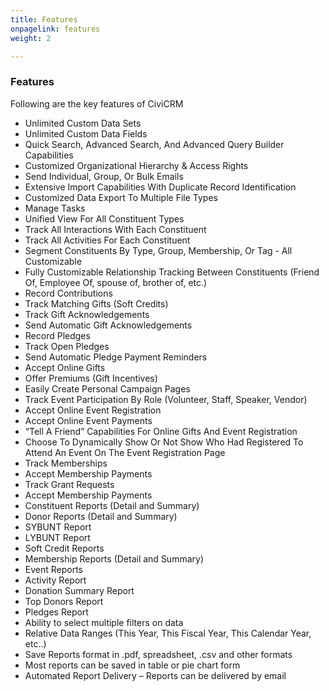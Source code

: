 ```yaml
---
title: Features
onpagelink: features
weight: 2

---
```


### Features

Following are the key features of CiviCRM

- Unlimited Custom Data Sets
- Unlimited Custom Data Fields
- Quick Search, Advanced Search, And Advanced Query Builder Capabilities
- Customized Organizational Hierarchy &amp; Access Rights
- Send Individual, Group, Or Bulk Emails
- Extensive Import Capabilities With Duplicate Record Identification
- Customized Data Export To Multiple File Types
- Manage Tasks
- Unified View For All Constituent Types
- Track All Interactions With Each Constituent
- Track All Activities For Each Constituent
- Segment Constituents By Type, Group, Membership, Or Tag - All Customizable
- Fully Customizable Relationship Tracking Between Constituents (Friend Of, Employee Of, spouse of, brother of, etc.)
- Record Contributions
- Track Matching Gifts (Soft Credits)
- Track Gift Acknowledgements
- Send Automatic Gift Acknowledgements
- Record Pledges
- Track Open Pledges
- Send Automatic Pledge Payment Reminders
- Accept Online Gifts
- Offer Premiums (Gift Incentives)
- Easily Create Personal Campaign Pages
- Track Event Participation By Role (Volunteer, Staff, Speaker, Vendor)
- Accept Online Event Registration
- Accept Online Event Payments
- “Tell A Friend” Capabilities For Online Gifts And Event Registration
- Choose To Dynamically Show Or Not Show Who Had Registered To Attend An Event On The Event Registration Page
- Track Memberships
- Accept Membership Payments
- Track Grant Requests
- Accept Membership Payments
- Constituent Reports (Detail and Summary)
- Donor Reports (Detail and Summary)
- SYBUNT Report
- LYBUNT Report
- Soft Credit Reports
- Membership Reports (Detail and Summary)
- Event Reports
- Activity Report
- Donation Summary Report
- Top Donors Report
- Pledges Report
- Ability to select multiple filters on data
- Relative Data Ranges (This Year, This Fiscal Year, This Calendar Year, etc..)
- Save Reports format in .pdf, spreadsheet, .csv and other formats
- Most reports can be saved in table or pie chart form
- Automated Report Delivery – Reports can be delivered by email